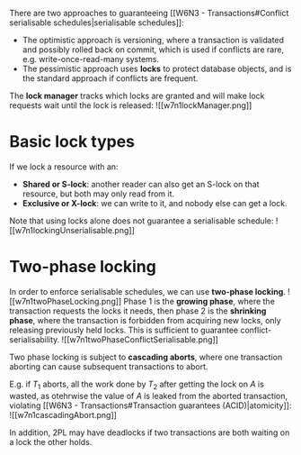 There are two approaches to guaranteeing [[W6N3 - Transactions#Conflict serialisable schedules|serialisable schedules]]:
- The optimistic approach is versioning, where a transaction is validated and possibly rolled back on commit, which is used if conflicts are rare, e.g. write-once-read-many systems.
- The pessimistic approach uses **locks** to protect database objects, and is the standard approach if conflicts are frequent.

The **lock manager** tracks which locks are granted and will make lock requests wait until the lock is released:
![[w7n1lockManager.png]]
# Basic lock types
If we lock a resource with an:
- **Shared or S-lock**: another reader can also get an S-lock on that resource, but both may only read from it.
- **Exclusive or X-lock**: we can write to it, and nobody else can get a lock.

Note that using locks alone does not guarantee a serialisable schedule:
![[w7n1lockingUnserialisable.png]]
# Two-phase locking
In order to enforce serialisable schedules, we can use **two-phase locking**.
![[w7n1twoPhaseLocking.png]]
Phase 1 is the **growing phase**, where the transaction requests the locks it needs, then phase 2 is the **shrinking phase**, where the transaction is forbidden from acquiring new locks, only releasing previously held locks. This is sufficient to guarantee conflict-serialisability.
![[w7n1twoPhaseConflictSerialisable.png]]

Two phase locking is subject to **cascading aborts**, where one transaction aborting can cause subsequent transactions to abort.

E.g. if $T_1$ aborts, all the work done by $T_2$ after getting the lock on $A$ is wasted, as otehrwise the value of $A$ is leaked from the aborted transaction, violating [[W6N3 - Transactions#Transaction guarantees (ACID)|atomicity]]:
![[w7n1cascadingAbort.png]]

In addition, 2PL may have deadlocks if two transactions are both waiting on a lock the other holds.